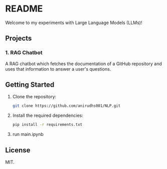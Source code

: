 # README

Welcome to my experiments with Large Language Models (LLMs)!

## Projects

### 1. RAG Chatbot

A RAG chatbot which fetches the documentation of a GitHub repository and uses that information to answer a user's questions.

## Getting Started
1. Clone the repository:
    ```sh
    git clone https://github.com/anirudhs001/NLP.git
    ```
2. Install the required dependencies:
    ```sh
    pip install -r requirements.txt
    ```
3. run main.ipynb

## License

MIT.
